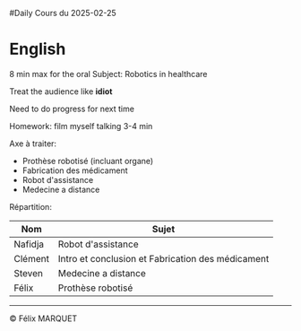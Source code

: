 #Daily 
Cours du 2025-02-25

# English
8 min max for the oral
Subject: Robotics in healthcare

Treat the audience like **idiot**

Need to do progress for next time

Homework: film myself talking 3-4 min

Axe à traiter:
- Prothèse robotisé (incluant organe)
- Fabrication des médicament
- Robot d'assistance
- Medecine a distance

Répartition:

| Nom     | Sujet                                             |
| ------- | ------------------------------------------------- |
| Nafidja | Robot d'assistance                                |
| Clément | Intro et conclusion et Fabrication des médicament |
| Steven  | Medecine a distance                               |
| Félix   | Prothèse robotisé                                 |

---
&copy; Félix MARQUET